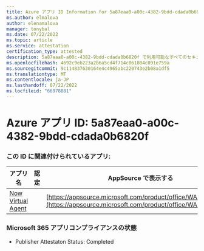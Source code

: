 ```yaml
---
title: Azure アプリ ID Information for 5a87eaa0-a00c-4382-9bdd-cdada0b6820f
ms.author: elmalova
author: elenamalova
manager: tonybal
ms.date: 07/22/2022
ms.topic: article
ms.service: attestation
certification_type: attested
description: 5a87eaa0-a00c-4382-9bdd-cdada0b6820f で利用可能なすべてのセキュリティとコンプライアンス情報。
ms.openlocfilehash: 4692c9eb223a2b6a5cd4f714c061804c091e759a
ms.sourcegitcommit: 9c114837630164e4c4965abc220743e2b08a1df5
ms.translationtype: MT
ms.contentlocale: ja-JP
ms.lasthandoff: 07/22/2022
ms.locfileid: "66978881"
---
```

# <a name="azure-app-id-5a87eaa0-a00c-4382-9bdd-cdada0b6820f"></a>Azure アプリ ID: 5a87eaa0-a00c-4382-9bdd-cdada0b6820f


### <a name="apps-associated-with-this-id"></a>この ID に関連付けられているアプリ:
| **アプリ名** | **認定** | **AppSource で表示する** |
|--------------|---------------|-----------------------|
| [Now Virtual Agent](../forward/WA104381816.md) |  | [https://appsource.microsoft.com/product/office/WA104381816](https://appsource.microsoft.com/product/office/WA104381816) |

### <a name="microsoft-365-app-compliance-status"></a>Microsoft 365 アプリコンプライアンスの状態
- Publisher Attestaton Status: Completed
